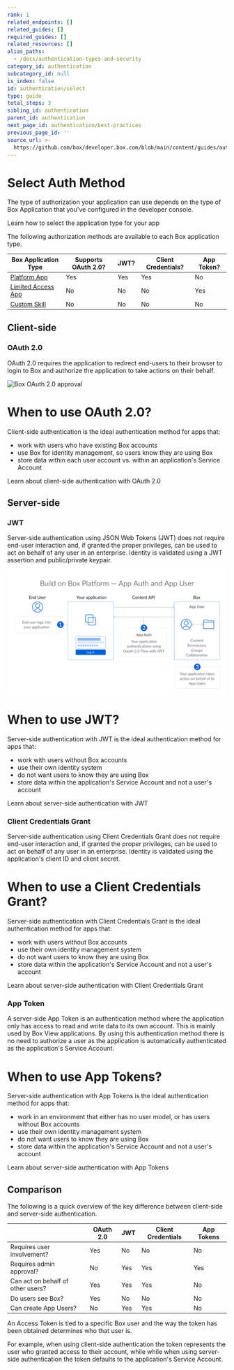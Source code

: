 ```yaml
---
rank: 1
related_endpoints: []
related_guides: []
required_guides: []
related_resources: []
alias_paths:
  - /docs/authentication-types-and-security
category_id: authentication
subcategory_id: null
is_index: false
id: authentication/select
type: guide
total_steps: 3
sibling_id: authentication
parent_id: authentication
next_page_id: authentication/best-practices
previous_page_id: ''
source_url: >-
  https://github.com/box/developer.box.com/blob/main/content/guides/authentication/select.md
---
```

# Select Auth Method

The type of authorization your application can use depends on the type of
Box Application that you've configured in the developer console.

<CTA to="guide://applications/app-types/select">

Learn how to select the application type for your app

</CTA>

The following authorization methods are available to each Box application type.

| Box Application Type         | Supports OAuth 2.0? | JWT? | Client Credentials? | App Token? |
| ---------------------------- | ------------------- | ---- | ------------------- | ---------- |
| [Platform App][custom-app]     | Yes                 | Yes  | Yes                 | No         |
| [Limited Access App][la-app] | No                  | No  | No                  | Yes        |
| [Custom Skill][custom-skill] | No                  | No   | No                  | No         |

## Client-side

### OAuth 2.0

OAuth 2.0 requires the application to redirect end-users to their browser to
login to Box and authorize the application to take actions on their
behalf.

<ImageFrame center width="400" shadow border>

![Box OAuth 2.0 approval](./oauth2-grant.png)

</ImageFrame>

<Message>

# When to use OAuth 2.0?

Client-side authentication is the ideal authentication method for apps that:

- work with users who have existing Box accounts
- use Box for identity management, so users know they are using Box
- store data within each user account vs. within an application's Service Account

</Message>

<CTA to="guide://authentication/oauth2">

Learn about client-side authentication with OAuth 2.0

</CTA>

## Server-side

### JWT

Server-side authentication using JSON Web Tokens (JWT) does not require end-user
interaction and, if granted the proper privileges, can be used to act on behalf
of any user in an enterprise. Identity is validated using a JWT assertion and
public/private keypair.

<ImageFrame center shadow border>

![Box JWT flow](./jwt-flow.png)

</ImageFrame>

<Message>

# When to use JWT?

Server-side authentication with JWT is the ideal authentication method for apps
that:

- work with users without Box accounts
- use their own identity system
- do not want users to know they are using Box
- store data within the application's Service Account and not a user's account

</Message>

<CTA to="guide://authentication/jwt">

Learn about server-side authentication with JWT

</CTA>

### Client Credentials Grant

Server-side authentication using Client Credentials Grant does not require
end-user interaction and, if granted the proper privileges, can be used to act
on behalf of any user in an enterprise. Identity is validated using the
application's client ID and client secret.

<Message>

# When to use a Client Credentials Grant?

Server-side authentication with Client Credentials Grant is the ideal
authentication method for apps that:

- work with users without Box accounts
- use their own identity management system
- do not want users to know they are using Box
- store data within the application's Service Account and not a user's account

</Message>

<CTA to="guide://authentication/client-credentials">

Learn about server-side authentication with Client Credentials Grant

</CTA>

### App Token

A server-side App Token is an authentication method where the application only
has access to read and write data to its own account. This is mainly used by Box
View applications. By using this authentication method there is no need to
authorize a user as the application is automatically authenticated as the
application's Service Account.

<Message>

# When to use App Tokens?

Server-side authentication with App Tokens is the ideal authentication method
for apps that:

- work in an environment that either has no user model, or has users without Box accounts
- use their own identity management system
- do not want users to know they are using Box
- store data within the application's Service Account and not a user's account

</Message>

<CTA to="guide://authentication/app-token">

Learn about server-side authentication with App Tokens

</CTA>

## Comparison

The following is a quick overview of the key difference between client-side and
server-side authentication.

|                                   | OAuth 2.0 | JWT | Client Credentials | App Tokens |
| --------------------------------- | --------- | --- | ------------------ | ---------- |
| Requires user involvement?        | Yes       | No  | No                 | No         |
| Requires admin approval?          | No        | Yes | Yes                | Yes        |
| Can act on behalf of other users? | Yes       | Yes | Yes                | No         |
| Do users see Box?                 | Yes       | No  | No                 | No         |
| Can create App Users?             | No        | Yes | Yes                | No         |

<Message>

An Access Token is tied to a specific Box user and the way the token has been
obtained determines who that user is.

For example, when using client-side authentication the token represents the
user who granted access to their account, while while when using server-side
authentication the token defaults to the application's Service Account.

</Message>

[custom-app]: g://applications/app-types/platform-apps
[custom-skill]: g://applications/app-types/custom-skills
[la-app]: g://applications/app-types/limited-access-apps